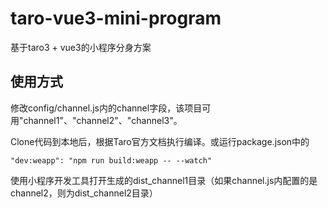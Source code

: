 # taro-vue3-mini-program
基于taro3 + vue3的小程序分身方案
## 使用方式

修改config/channel.js内的channel字段，该项目可用"channel1"、"channel2"、"channel3"。

Clone代码到本地后，根据Taro官方文档执行编译。或运行package.json中的 
```
"dev:weapp": "npm run build:weapp -- --watch"
```

使用小程序开发工具打开生成的dist_channel1目录（如果channel.js内配置的是channel2，则为dist_channel2目录）
